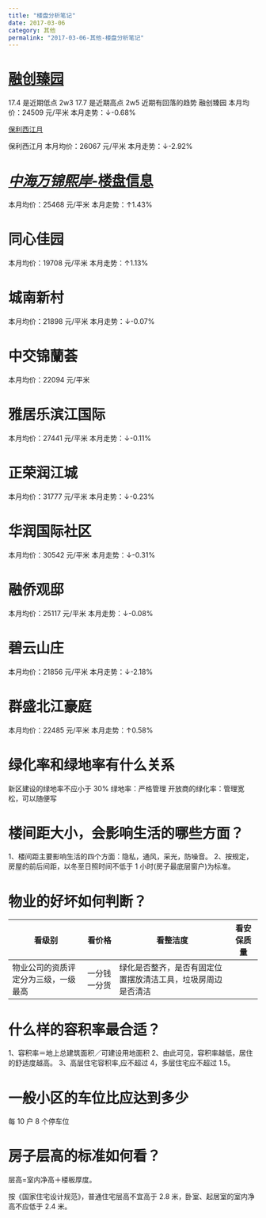 ```yaml
---
title: "楼盘分析笔记"
date: 2017-03-06
category: 其他
permalink: "2017-03-06-其他-楼盘分析笔记"
---
```


# [融创臻园](http://nj.sell.house365.com/community_id296452/)

17.4 是近期低点 2w3
17.7 是近期高点 2w5
近期有回落的趋势
融创臻园
本月均价：24509 元/平米
本月走势：↓-0.68%

[保利西江月](http://nj.sell.house365.com/community_id282260/)

保利西江月
本月均价：26067 元/平米
本月走势：↓-2.92%

# [_中海万锦熙岸_-楼盘信息](http://zhonghaiwanjinxian.house365.com/)

本月均价：25468 元/平米
本月走势：↑1.43%

# 同心佳园

本月均价：19708 元/平米
本月走势：↑1.13%

# 城南新村

本月均价：21898 元/平米
本月走势：↓-0.07%

# 中交锦蘭荟

本月均价：22094 元/平米

# 雅居乐滨江国际

本月均价：27441 元/平米
本月走势：↓-0.11%

# 正荣润江城

本月均价：31777 元/平米
本月走势：↓-0.23%

# 华润国际社区

本月均价：30542 元/平米
本月走势：↓-0.31%

# 融侨观邸

本月均价：25117 元/平米
本月走势：↓-0.08%

# 碧云山庄

本月均价：21856 元/平米
本月走势：↓-2.18%

# 群盛北江豪庭

本月均价：22485 元/平米
本月走势：↑0.58%

# 绿化率和绿地率有什么关系

新区建设的绿地率不应小于 30%
绿地率：严格管理
开放商的绿化率：管理宽松，可以随便写

# **楼间距大小，会影响生活的哪些方面？**

1、楼间距主要影响生活的四个方面：隐私，通风，采光，防噪音。
2、按规定，房屋的前后间距，以冬至日照时间不低于 1 小时(房子最底层窗户)为标准。

# **物业的好坏如何判断？**

| 看级别                               | 看价格       | 看整洁度                                                     | 看安保质量 |
| ------------------------------------ | ------------ | ------------------------------------------------------------ | ---------- |
| 物业公司的资质评定分为三级，一级最高 | 一分钱一分货 | 绿化是否整齐，是否有固定位置摆放清洁工具，垃圾房周边是否清洁 |            |

# **什么样的容积率最合适？**

1、容积率＝地上总建筑面积／可建设用地面积
2、由此可见，容积率越低，居住的舒适度越高。
3、高层住宅容积率,应不超过 4，多层住宅应不超过 1.5。

# **一般小区的车位比应达到多少**

每 10 户 8 个停车位

# **房子层高的标准如何看？**

层高=室内净高＋楼板厚度。

按《国家住宅设计规范》，普通住宅层高不宜高于 2.8 米，卧室、起居室的室内净高不应低于 2.4 米。
